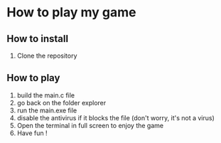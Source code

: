 # How to play my game

## How to install

1. Clone the repository

## How to play

1. build the main.c file
2. go back on the folder explorer
3. run the main.exe file
4. disable the antivirus if it blocks the file (don't worry, it's not a virus)
5. Open the terminal in full screen to enjoy the game
6. Have fun !
